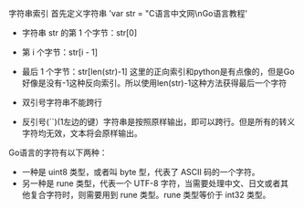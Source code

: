 字符串索引
首先定义字符串 'var str = "C语言中文网\nGo语言教程'
-   字符串 str 的第 1 个字节：str[0]
-   第 i 个字节：str[i - 1]
-   最后 1 个字节：str[len(str)-1]
这里的正向索引和python是有点像的，但是Go好像是没有-1这种反向索引。所以使用len(str)-1这种方法获得最后一个字符

- 双引号字符串不能跨行
- 反引号(\`\`)(1左边的键）字符串是按照原样输出，即可以跨行。但是所有的转义字符均无效，文本将会原样输出。


Go语言的字符有以下两种：  
-   一种是 uint8 类型，或者叫 byte 型，代表了 ASCII 码的一个字符。
-   另一种是 rune 类型，代表一个 UTF-8 字符，当需要处理中文、日文或者其他复合字符时，则需要用到 rune 类型。rune 类型等价于 int32 类型。
